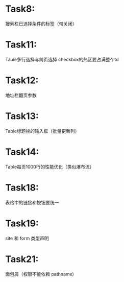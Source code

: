 # Task8:
搜索栏已选择条件的标签（带关闭）

# Task11:
Table多行选择与跨页选择
checkbox的热区要占满整个td

# Task12:
地址栏翻页参数

# Task13:
Table标题栏的输入框（批量更新列）

# Task14:
Table每页1000行的性能优化（类似瀑布流）

# Task18:
表格中的链接和按钮要统一

# Task19:
site 和 form 类型声明

# Task21:
面包屑（权限不能依赖 pathname)

